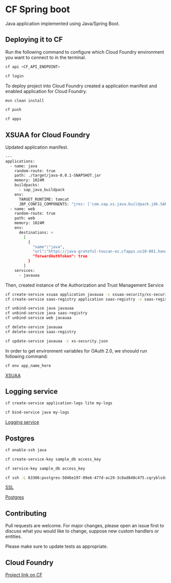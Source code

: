 # CF Spring boot

Java application implemented using Java/Spring Boot.

## Deploying it to CF

Run the following command to configure which Cloud Foundry environment you want to connect to in the terminal.

```bash
cf api <CF_API_ENDPOINT>

cf login
```

To deploy project into Cloud Foundry created a application manifest and enabled application for Cloud Foundry.

```bash
mvn clean install

cf push

cf apps
```

## XSUAA for Cloud Foundry

Updated application manifest.

```bash
---
applications:
  - name: java
    random-route: true
    path: ./target/java-0.0.1-SNAPSHOT.jar
    memory: 1024M
    buildpacks:
      - sap_java_buildpack
    env:
      TARGET_RUNTIME: tomcat
      JBP_CONFIG_COMPONENTS: "jres: ['com.sap.xs.java.buildpack.jdk.SAPMachineJDK']"
  - name: web
    random-route: true
    path: web
    memory: 1024M
    env:
      destinations: >
        [
          {
            "name":"java",
            "url":"https://java-grateful-toucan-ez.cfapps.us10-001.hana.ondemand.com/",
            "forwardAuthToken": true
          }
        ]
    services:
      - javauaa
```

Then, created instance of the Authorization and Trust Management Service

```bash
cf create-service xsuaa application javauaa -c xsuaa-security/xs-security.json
cf create-service saas-registry application saas-registry -c saas-registry/config.json

cf unbind-service java javauaa
cf unbind-service java saas-registry
cf unbind-service web javauaa

cf delete-service javauaa
cf delete-service saas-registry   

cf update-service javauaa -c xs-security.json
```

In order to get environment variables for OAuth 2.0, we shoould run following command:

```bash
cf env app_name_here
```
[XSUAA](https://help.sap.com/docs/btp/sap-business-technology-platform/set-up-your-application-for-multitenancy)

## Logging service

```bash
cf create-service application-logs lite my-logs

cf bind-service java my-logs
```
[Logging service](https://help.sap.com/docs/application-logging-service/sap-application-logging-service/sap-application-logging-service-for-cloud-foundry-environment)

## Postgres

```bash
cf enable-ssh java   

cf create-service-key sample_db access_key

cf service-key sample_db access_key

cf ssh -L 63306:postgres-5046e197-09e6-477d-ac29-3c8ad840c475.cqryblsdrbcs.us-east-1.rds.amazonaws.com:5852 java

```
[SSL](https://blogs.sap.com/2023/06/19/sap-btp-postgresql-ssh-tunnel-and-ssh-tunneling-explained/)

[Postgres](https://blogs.sap.com/2023/07/12/how-to-connect-postgres-from-sap-btp-to-local-playground/)
## Contributing

Pull requests are welcome. For major changes, please open an issue first
to discuss what you would like to change, suppose new custom handlers or entities.

Please make sure to update tests as appropriate.

## Cloud Foundry

[Project link on CF](https://web-generous-crane-ut.cfapps.us10-001.hana.ondemand.com)
